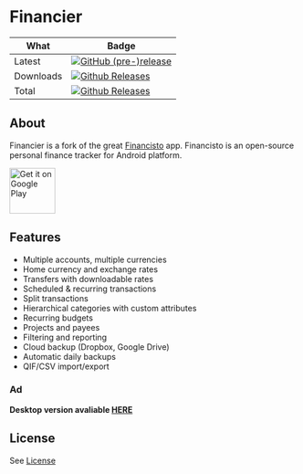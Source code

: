 # Financier

| What | Badge|
| ---- | ---- |
| Latest | [![GitHub (pre-)release](https://img.shields.io/github/release/handydevcom/financier/all.svg?style=flat)](https://github.com/handydevcom/financier/releases) |
| Downloads | [![Github Releases](https://img.shields.io/github/downloads/handydevcom/financier/latest/total)](https://github.com/handydevcom/financier/releases) |
|Total | [![Github Releases](https://img.shields.io/github/downloads/handydevcom/financier/total)](https://github.com/handydevcom/financier/releases)|

## About

Financier is a fork of the great [Financisto](https://github.com/dsolonenko/financisto) app. Financisto is an open-source personal finance tracker for Android platform.

<a href='https://play.google.com/store/apps/details?id=com.handydev.financier&pcampaignid=pcampaignidMKT-Other-global-all-co-prtnr-py-PartBadge-Mar2515-1'><img alt='Get it on Google Play' height="80" src='https://play.google.com/intl/en_us/badges/static/images/badges/en_badge_web_generic.png'/></a>
## Features

- Multiple accounts, multiple currencies 
- Home currency and exchange rates
- Transfers with downloadable rates
- Scheduled & recurring transactions
- Split transactions
- Hierarchical categories with custom attributes
- Recurring budgets
- Projects and payees
- Filtering and reporting
- Cloud backup (Dropbox, Google Drive)
- Automatic daily backups
- QIF/CSV import/export

### Ad
**Desktop version avaliable [HERE](https://github.com/vov4uk/Financier.Desktop)**
## License

See [License](license.txt)